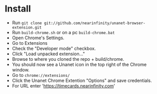 # Install

 - Run `git clone git://github.com/nearinfinity/unanet-browser-extension.git`
 - Run `build-chrome.sh` or on a pc `build-chrome.bat`
 - Open Chrome's Settings.
 - Go to Extensions
 - Check the "Developer mode" checkbox.
 - Click "Load unpacked extension..."
 - Browse to where you cloned the repo + build/chrome.
 - You should now see a Unanet icon in the top right of the Chrome window.
 - Go to `chrome://extensions/`
 - Click the Unanet Chrome Extention "Options" and save credentials.
 - For URL enter 'https://timecards.nearinfinity.com'
